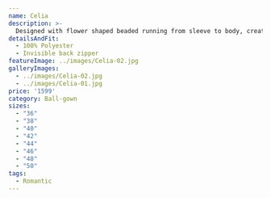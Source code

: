 ```yaml
---
name: Celia
description: >-
  Designed with flower shaped beaded running from sleeve to body, created to highlight the waist. Bridal gown with a long lit.
detailsAndFit:
  - 100% Polyester
  - Invisible back zipper
featureImage: ../images/Celia-02.jpg
galleryImages:
  - ../images/Celia-02.jpg
  - ../images/Celia-01.jpg
price: '1599'
category: Ball-gown
sizes:
  - "36"
  - "38"
  - "40"
  - "42"
  - "44"
  - "46"
  - "48"
  - "50"
tags:
  - Romantic
---
```


